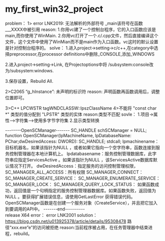 # my_first_win32_project
problem：
1>
error LNK2019: 无法解析的外部符号 _main该符号在函数___XXXX中被引用
reason:
  1.你用vc建了一个控制台程序，它的入口函数应该是main,而你使用了WinMain.
  2.你用vc打开了一个.c/.cpp文件，然后直接编译这个文件，这个文件中使用了WinMian而不是main作为入口函数。vc这时的默认设置是针对控制台程序的。
solve：
1.进入project->setting->c/c++,在category中选择preprocessor,在processor definitions中删除_CONSOLE,添加_WINDOWS

2.进入project->setting->Link, 在Projectoptions中将 /subsystem:console改为/subsystem:windows.

3.保存设置，Rebuild All.

2>C2065 “g_hInstance”: 未声明的标识符
reason:
声明函数再函数调用后，调整位置即可。

3>C++ LPCWSTR tagWNDCLASSW::lpszClassName
4>不能将 "const char *" 类型的值分配到 "LPSTR" 类型的实体
reason:类型不匹配
sovle：
1.项目->属性—>字符集—>使用多字节字符集
2.显示类型转换

--------OpenSCManager-------
SC_HANDLE schSCManager = NULL;
function 
OpenSCManager(lpMachineName, lpDatabaseName: PChar;dwDesiredAccess: DWORD): SC_HANDLE; stdcall;
lpmachinename：目标机器名，如果该指针为NULL ，或者如果它指向一个空字符串，函数连接到服务控制管理器在本地计算机上。
lpdatabasename：服务控制管理数据库，此字符串应指定ServicesActive 。如果该指针为NULL ，该ServicesActive数据库默认情况下打开。
dwDesiredAccess：指定服务的访问控制管理权限，SC_MANAGER_ALL_ACCESS：所有权限
                                          SC_MANAGER_CONNECT：
                                          SC_MANAGER_CREATE_SERVICE：
                                          SC_MANAGER_ENUMERATE_SERVICE：
                                          SC_MANAGER_LOCK：
                                          SC_MANAGER_QUERY_LOCK_STATUS：
                                          如果函数成功，返回值是一个句柄指定的服务控制管理器数据库。如果函数失败，返回值为NULL 。要获得扩展错误信息，请使用GetLastError 获得错误代码。
OpenSCManager函数是在创建一个服务对象（CreateService），并且把它加入到要调用的API中。
-------end----------   
release X64 error：
error LNK2001
solution：https://blog.csdn.net/u013925378/article/details/95308478
路径“xxx.exe”e”的访问被拒绝
reason:当前程序被占用，在任务管理器中结束进程，rebuild。

